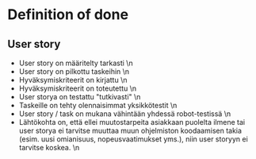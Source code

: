 # Definition of done

## User story

* User story on määritelty tarkasti \n
* User story on pilkottu taskeihin \n
* Hyväksymiskriteerit on kirjattu \n
* Hyväksymiskriteerit on toteutettu \n
* User storya on testattu "tutkivasti" \n
* Taskeille on tehty olennaisimmat yksikkötestit \n
* User story / task on mukana vähintään yhdessä robot-testissä \n
* Lähtökohta on, että ellei muutostarpeita asiakkaan puolelta ilmene tai user storya ei tarvitse muuttaa muun ohjelmiston koodaamisen takia (esim. uusi omianisuus, nopeusvaatimukset yms.), niin user storyyn ei tarvitse koskea. \n


